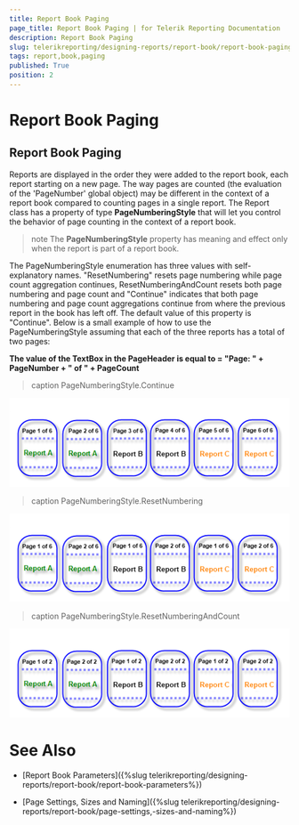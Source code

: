 ```yaml
---
title: Report Book Paging
page_title: Report Book Paging | for Telerik Reporting Documentation
description: Report Book Paging
slug: telerikreporting/designing-reports/report-book/report-book-paging
tags: report,book,paging
published: True
position: 2
---
```


# Report Book Paging



## Report Book Paging

Reports are displayed in the order they were added to the     	report book, each report starting on a new page. The way pages are counted (the evaluation of the 'PageNumber' global object) may be different in the context of a report book compared to counting pages in a single report. The Report class has a property of type __PageNumberingStyle__ that will let you control the behavior of page counting in the context of a report book.

>note The  __PageNumberingStyle__  property has meaning and effect only when the report is part of a report book.


The PageNumberingStyle enumeration has three values with self-explanatory names. "ResetNumbering" resets page numbering while page count aggregation continues, ResetNumberingAndCount resets both page numbering and page count and "Continue" indicates that both page numbering and page count aggregations continue from where the previous report in the book has left off. The default value of this property is "Continue". Below is a small example of how to use the PageNumberingStyle assuming that each of the three reports has a total of two pages:

__The value of the TextBox in the PageHeader is equal to = "Page: " + PageNumber + " of " + PageCount__
>caption PageNumberingStyle.Continue

  
  ![](images/ReportBook_PageNumberingContinue.png)
>caption PageNumberingStyle.ResetNumbering

  
  ![](images/ReportBook_PageNumberingStyleResetNumbering.png)
>caption PageNumberingStyle.ResetNumberingAndCount

  
  ![](images/ReportBook_PageNumberingStyleResetNumberingAndCount.png)

# See Also


 * [Report Book Parameters]({%slug telerikreporting/designing-reports/report-book/report-book-parameters%})

 * [Page Settings, Sizes and Naming]({%slug telerikreporting/designing-reports/report-book/page-settings,-sizes-and-naming%})
